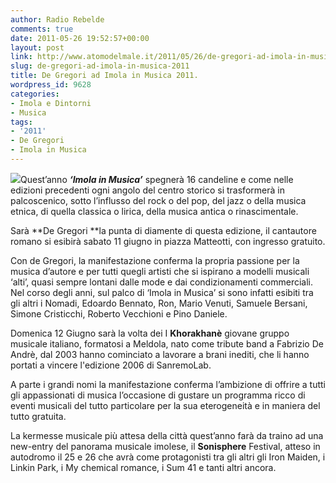 ```yaml
---
author: Radio Rebelde
comments: true
date: 2011-05-26 19:52:57+00:00
layout: post
link: http://www.atomodelmale.it/2011/05/26/de-gregori-ad-imola-in-musica-2011/
slug: de-gregori-ad-imola-in-musica-2011
title: De Gregori ad Imola in Musica 2011.
wordpress_id: 9628
categories:
- Imola e Dintorni
- Musica
tags:
- '2011'
- De Gregori
- Imola in Musica
---
```


[![](http://www.atomodelmale.it/wp-content/uploads/2011/05/imola-in-musica-2011-300x156.jpg)](http://www.atomodelmale.it/wp-content/uploads/2011/05/imola-in-musica-2011.jpg)Quest’anno _**‘Imola in Musica’**_ spegnerà 16 candeline e come nelle edizioni precedenti ogni angolo del centro storico si trasformerà in palcoscenico, sotto l’influsso del rock o del pop, del jazz o della musica etnica, di quella classica o lirica, della musica antica o rinascimentale.

Sarà **De Gregori **la punta di diamente di questa edizione, il cantautore romano si esibirà sabato 11 giugno in piazza Matteotti, con ingresso gratuito.

Con de Gregori, la manifestazione conferma la propria passione per la musica d’autore e per tutti quegli artisti che si ispirano a modelli musicali ‘alti’, quasi sempre lontani dalle mode e dai condizionamenti commerciali. Nel corso degli anni, sul palco di ‘Imola in Musica’ si sono infatti esibiti tra gli altri i Nomadi, Edoardo Bennato, Ron, Mario Venuti, Samuele Bersani, Simone Cristicchi, Roberto Vecchioni e Pino Daniele.



Domenica 12 Giugno sarà la volta dei I **Khorakhanè** giovane gruppo musicale italiano, formatosi a Meldola, nato come tribute band a Fabrizio De Andrè, dal 2003 hanno cominciato a lavorare a brani inediti, che li hanno portati a vincere l'edizione 2006 di SanremoLab.

A parte i grandi nomi la manifestazione conferma l’ambizione di offrire a tutti gli appassionati di musica l’occasione di gustare un programma ricco di eventi musicali del tutto particolare per la sua eterogeneità e in maniera del tutto gratuita.

La kermesse musicale più attesa della città quest’anno farà da traino ad una new-entry del panorama musicale imolese, il **Sonisphere** Festival, atteso in autodromo il 25 e 26 che avrà come protagonisti tra gli altri gli Iron Maiden, i Linkin Park, i My chemical romance, i Sum 41 e tanti altri ancora.
